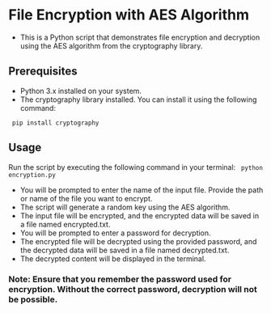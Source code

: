 # File Encryption with AES Algorithm
* This is a Python script that demonstrates file encryption and decryption using the AES algorithm from the cryptography library.

## Prerequisites
* Python 3.x installed on your system.
* The cryptography library installed. You can install it using the following command:

``` pip install cryptography```

## Usage
Run the script by executing the following command in your terminal:
``` python encryption.py```

 * You will be prompted to enter the name of the input file. Provide the path or name of the file you want to encrypt.
 * The script will generate a random key using the AES algorithm.
 * The input file will be encrypted, and the encrypted data will be saved in a file named encrypted.txt.
 * You will be prompted to enter a password for decryption.
 * The encrypted file will be decrypted using the provided password, and the decrypted data will be saved in a file named decrypted.txt.
 * The decrypted content will be displayed in the terminal.

### Note: Ensure that you remember the password used for encryption. Without the correct password, decryption will not be possible.
